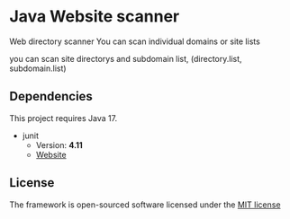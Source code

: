 # Java Website scanner
Web directory scanner
You can scan individual domains or site lists

you can scan site directorys and subdomain list, (directory.list, subdomain.list)

## Dependencies
This project requires Java 17.
* junit 
   * Version: **4.11**
   * [Website](https://junit.org/junit5/) 

## License
The framework is open-sourced software licensed under the [MIT license](https://github.com/lukasbecvar/website-scanner/blob/main/LICENSE)
